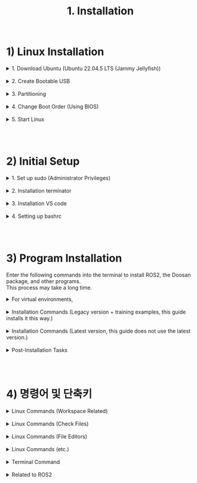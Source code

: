 # <center>1. Installation</center>

<br/>
<!------------------------------------------------------------------->

# 1) Linux Installation

<!------------------------------------------------------------------->
<details>
<summary>1. Download Ubuntu (Ubuntu 22.04.5 LTS (Jammy Jellyfish))</summary>

1. Download the ISO file via the link.(ubuntu-22.04.5-desktop-amd64.iso)  
https://releases.ubuntu.com/jammy/
</details>

<br/>
<!------------------------------------------------------------------->
<details>
<summary>2. Create Bootable USB</summary>

1) Prepare a bootable USB (4GB or larger)<br/>
2) Download Rufus: https://rufus.ie/en/<br/>
3) Connect the USB to your computer and run Rufus<br/>
4) Select the previously downloaded "ubuntu-22.04.5-desktop-amd64.iso" file, then click the 'Start' button<br/>
</details>

<br/>
<!------------------------------------------------------------------->
<details>
<summary>3. Partitioning</summary>

1. Windows Control Panel > Navigate to the Disk Management page to partition your drive<br/>
2. Right-click the partition and select "Shrink Volume"<br/>
3. Allocate enough disk space for the Linux installation<br/>

</details>


<br/>
<!------------------------------------------------------------------->
<details>
<summary>4. Change Boot Order (Using BIOS)</summary>

1. Shut down the Windows OS
2. Connect the bootable USB
3. Start the computer
4. Enter BIOS by pressing F2 (may vary depending on motherboard)
5. Navigate to the Security menu
6. Click Secure Boot Configuration
7. Change Secure Boot Option to Disabled (revert after Linux installation if not using Linux)
8. Go to the Boot menu
9. Set the Linux OS installation USB as the first priority and save (revert after installation)
10. Restart the computer
</details>


<br/>
<!------------------------------------------------------------------->
<details>
<summary>5. Start Linux</summary>

1. Welcome : English, install Ubuntu
2. Keyboard layout : English(US), English(US)
3. Updates and other software : Normal installation
4. Installation type : Something else - choose the free space and click "+"
5. Create partition : Size*, Primary, Beginning of this space, swap area  
> Size : 102,400MB (100GB) (adjust as required)  
> Type for the new partition : Primary  
> Location for the new partition : Beginning of this space  
> Use as : Ext4 journaling file system  
Mount point : /
1. Where are you? : Seoul
2. Who are you? : Set name and password (set in English, for this guide everything is set to 'asd')
3. Welcome to Ubuntu :  Wait for installation to complete
4. Installation Complete : Click Restart Now
5.  Online Accounts : Skip
6.  Livepatch : Next
7.  Help improve Ubuntu : No, don't send system info - Next
</details>


<br/><br/>
<!------------------------------------------------------------------->

# 2) Initial Setup

<!------------------------------------------------------------------->
<details>
<summary>1. Set up sudo (Administrator Privileges)</summary>

<br/>

Open the administrator settings page (using terminal):
``` bash
$ sudo visudo
```
Add the following lines to the opened file:
``` bash
# Replace 'asd' with your username

# Find the line that says 'root ALL=(ALL:ALL) ALL' and add the following line right below it
asd ALL=(ALL:ALL) ALL # Grants the user permission to use sudo commands

# Add the following line to the very bottom of the bashrc file
asd ALL=NOPASSWD: ALL # Command to bypass password input for sudo commands

# Press Ctrl + X (to save and exit)
```

<p align="center">
  <img src="../image/1_1_sudoer.png">
</p>

</details>



<br/>
<!------------------------------------------------------------------->
<details>
<summary>2. Installation terminator</summary>

``` bash
$ sudo apt install terminator -y
```

<p align="center">
  <img src="../image/1_2_terminator.png">
</p>

</details>

<br/>
<!------------------------------------------------------------------->
<details>
<summary>3. Installation VS code</summary>

#### Download: Download the vscode.deb file from the provided link
https://code.visualstudio.com/docs/?dv=linux64_deb

#### Installation (Using Terminal):
(Replace "code_1.94.2-1728494015_amd64" with the actual name of the downloaded file)
``` bash
$ cd Downloads && sudo apt install ./code_1.94.2-1728494015_amd64.deb
```

<p align="center">
  <img src="../image/1_3_vscode.png">
</p>

</details>


<br/>
<!------------------------------------------------------------------->
<details>
<summary>4. Setting up bashrc</summary>

The bashrc file automatically runs when the terminal is launched. Through this process, we will specify commands to assist in using ROS2.  
#### Open the bashrc file:
```bash
$ code ~/.bashrc
```
#### Modify the bashrc file (Add content)
Add the following lines to the bottom of the .bashrc file and save:  

```bash
echo "bashrc is reloaded!"
echo "==================="
echo "if you want to use ROS2(ID=13), type the command \"rt\""
echo "if you want to reload the bashrc, type the command \"sb\""
echo "if you want to open the bashrc, type the command \"cb\""
alias cb="code ~/.bashrc"
alias sb="source ~/.bashrc"
alias cb="code ~/.bashrc"
alias ros_domain="export ROS_DOMAIN_ID=13; echo \"ROS_DOMAIN_ID=13\""
rw() {
cd ~/ros2_ws
export PYTHONPATH=$PYTHONPATH:~/ros2_ws/install/common2/lib/common2/imp
source /opt/ros/humble/local_setup.bash
source install/setup.bash
ros_domain
echo "ROS2 humble is activated! (ID=13) (ros2_ws)"
}
rw

# After saving, restart the terminal for the changes to take effect (or run "source ~/.bashrc"):  
# The rw command specified above will only work correctly after ROS2 installation and package build.  
```

<p align="center">
  <img src="../image/1_4_bashrc.png">
</p>

</details>











<br/><br/>
<!------------------------------------------------------------------->

# 3) Program Installation
Enter the following commands into the terminal to install ROS2, the Doosan package, and other programs.<br/> 
This process may take a long time.<br/>

<!------------------------------------------------------------------->
<details>
<summary>For virtual environments,</summary>
<br/> 

For virtual environments,
```bash
$ git clone -b humble-devel https://github.com/doosan-robotics/doosan-robot2.git
```
do not use this command.

<br/>

```bash
$ mkdir -p ~/ros2_ws/src
$ cp ~/Downloads/doosan-robot2-humble-devel.zip ~/ros2_ws/src
$ cd ~/ros2_ws/src
$ unzip doosan-robot2-humble-devel.zip
$ mv doosan-robot2-humble-devel doosan-robot2
$ rm ~/ros2_ws/src/doosan-robot2-humble-devel.zip
```
Instead, use this command to download the Doosan ROS2 Package.

</details>





<br/>
<!------------------------------------------------------------------->
<details>
<summary>Installation Commands (Legacy version + training examples, this guide installs it this way.)</summary>
<br/> 

> Note<br/> 
> 
> "$ROS_DISTRO" and "$USER" require the ROS2 version and your username.<br/>
> e.g. rosdep install -r --from-paths . --ignore-src --rosdistro humble -y
>
> To use ROS2 with Version 3.x Controller, specify the build option:<br/>
> $ colcon build --cmake-args -DDRCF_VER=3<br/>
> <br/>




<br/>

Execute the following commands at once: 

```bash

##################### Setting Variables #####################
ROS_DISTRO=humble # ros2 distribution
USER=asd # user name
ws_name=ros2_ws # workspace name

##################### ROS2 Installation #####################
### Set UTF-8 locale
sudo apt update && sudo apt install -y locales
sudo locale-gen en_US.UTF-8
sudo update-locale LC_ALL=en_US.UTF-8 LANG=en_US.UTF-8
export LANG=en_US.UTF-8

### Install ROS2 repository and dependencies
sudo apt install -y software-properties-common curl
sudo add-apt-repository universe -y
sudo curl -sSL https://raw.githubusercontent.com/ros/rosdistro/master/ros.key -o /usr/share/keyrings/ros-archive-keyring.gpg
echo "deb [arch=$(dpkg --print-architecture) signed-by=/usr/share/keyrings/ros-archive-keyring.gpg] http://packages.ros.org/ros2/ubuntu $(. /etc/os-release && echo $UBUNTU_CODENAME) main" | sudo tee /etc/apt/sources.list.d/ros2.list > /dev/null
sudo apt update
sudo apt upgrade -y
sudo apt install -y ros-humble-desktop ros-humble-ros-base ros-dev-tools

##################### Docker Installation #####################
sudo apt-get update
sudo apt-get install -y ca-certificates curl
sudo install -m 0755 -d /etc/apt/keyrings
sudo curl -fsSL https://download.docker.com/linux/ubuntu/gpg -o /etc/apt/keyrings/docker.asc
sudo chmod a+r /etc/apt/keyrings/docker.asc
echo "deb [arch=$(dpkg --print-architecture) signed-by=/etc/apt/keyrings/docker.asc] https://download.docker.com/linux/ubuntu $(. /etc/os-release && echo "$VERSION_CODENAME") stable" | sudo tee /etc/apt/sources.list.d/docker.list > /dev/null
sudo apt-get update
sudo apt-get install -y docker-ce docker-ce-cli containerd.io docker-buildx-plugin docker-compose-plugin
sudo docker run hello-world

##################### Doosan ROS2 Package Installation#####################
### Prerequisite installation elements before package installation
sudo apt-get update
sudo apt-get install -y libpoco-dev libyaml-cpp-dev wget
sudo apt-get install -y ros-humble-control-msgs ros-humble-realtime-tools ros-humble-xacro ros-humble-joint-state-publisher-gui ros-humble-ros2-control ros-humble-ros2-controllers ros-humble-gazebo-msgs ros-humble-moveit-msgs dbus-x11 ros-humble-moveit-configs-utils ros-humble-moveit-ros-move-group
sudo apt install ros-humble-moveit* -y

### install gazebo sim
$ echo "deb http://packages.osrfoundation.org/gazebo/ubuntu-stable $(lsb_release -cs) main" | sudo tee /etc/apt/sources.list.d/gazebo-stable.list
wget http://packages.osrfoundation.org/gazebo.key -O - | sudo apt-key add -
sudo apt-get update
sudo apt-get install -y libignition-gazebo6-dev ros-humble-gazebo-ros-pkgs ros-humble-moveit-msgs ros-humble-ros-gz-sim ros-humble-ros-gz-image ros-humble-tf-transformations

### We recommand the /home/<user_home>/ros2_ws/src
mkdir -p ~/$ws_name/src
cd ~/$ws_name/src
git clone -b humble https://github.com/seonghyun-ma/doosan-robot2.git
git clone -b humble https://github.com/ros-controls/gz_ros2_control
sudo rosdep init
rosdep update
rosdep install -r --from-paths . --ignore-src --rosdistro $ROS_DISTRO -y

### Install Doosan Robot Emulator
cd ~/$ws_name/src/doosan-robot2
sudo usermod -aG docker $USER
sudo ./install_emulator.sh

### Build settings
cd ~/$ws_name
source /opt/ros/humble/setup.bash
colcon build # v3 --> colcon build -DDRCF_VER=3
. install/setup.bash
```
</details>





<br/>
<!------------------------------------------------------------------->
<details>
<summary>Installation Commands (Latest version, this guide does not use the latest version.)</summary>
<br/> 

> Note<br/> 
> 
> "$ROS_DISTRO" and "$USER" require the ROS2 version and your username.<br/>
> e.g. rosdep install -r --from-paths . --ignore-src --rosdistro humble -y
>
> To use ROS2 with Version 3.x Controller, specify the build option:<br/>
> $ colcon build --cmake-args -DDRCF_VER=3<br/>
> <br/>




<br/>

Execute the following commands at once: 

```bash

##################### Setting Variables #####################
ROS_DISTRO=humble # ros2 distribution
USER=asd # user name
ws_name=ros2_ws # workspace name

##################### ROS2 Installation #####################
### Set UTF-8 locale
sudo apt update && sudo apt install -y locales
sudo locale-gen en_US.UTF-8
sudo update-locale LC_ALL=en_US.UTF-8 LANG=en_US.UTF-8
export LANG=en_US.UTF-8

### Install ROS2 repository and dependencies
sudo apt install -y software-properties-common curl
sudo add-apt-repository universe -y
sudo curl -sSL https://raw.githubusercontent.com/ros/rosdistro/master/ros.key -o /usr/share/keyrings/ros-archive-keyring.gpg
echo "deb [arch=$(dpkg --print-architecture) signed-by=/usr/share/keyrings/ros-archive-keyring.gpg] http://packages.ros.org/ros2/ubuntu $(. /etc/os-release && echo $UBUNTU_CODENAME) main" | sudo tee /etc/apt/sources.list.d/ros2.list > /dev/null
sudo apt update
sudo apt upgrade -y
sudo apt install -y ros-humble-desktop ros-humble-ros-base ros-dev-tools

##################### Docker Installation #####################
sudo apt-get update
sudo apt-get install -y ca-certificates curl
sudo install -m 0755 -d /etc/apt/keyrings
sudo curl -fsSL https://download.docker.com/linux/ubuntu/gpg -o /etc/apt/keyrings/docker.asc
sudo chmod a+r /etc/apt/keyrings/docker.asc
echo "deb [arch=$(dpkg --print-architecture) signed-by=/etc/apt/keyrings/docker.asc] https://download.docker.com/linux/ubuntu $(. /etc/os-release && echo "$VERSION_CODENAME") stable" | sudo tee /etc/apt/sources.list.d/docker.list > /dev/null
sudo apt-get update
sudo apt-get install -y docker-ce docker-ce-cli containerd.io docker-buildx-plugin docker-compose-plugin
sudo docker run hello-world

##################### Doosan ROS2 Package Installation#####################
### Prerequisite installation elements before package installation
sudo apt-get update
sudo apt-get install -y libpoco-dev libyaml-cpp-dev wget
sudo apt-get install -y ros-humble-control-msgs ros-humble-realtime-tools ros-humble-xacro ros-humble-joint-state-publisher-gui ros-humble-ros2-control ros-humble-ros2-controllers ros-humble-gazebo-msgs ros-humble-moveit-msgs dbus-x11 ros-humble-moveit-configs-utils ros-humble-moveit-ros-move-group
sudo apt install ros-humble-moveit* -y

### install gazebo sim
$ echo "deb http://packages.osrfoundation.org/gazebo/ubuntu-stable $(lsb_release -cs) main" | sudo tee /etc/apt/sources.list.d/gazebo-stable.list
wget http://packages.osrfoundation.org/gazebo.key -O - | sudo apt-key add -
sudo apt-get update
sudo apt-get install -y libignition-gazebo6-dev ros-humble-gazebo-ros-pkgs ros-humble-moveit-msgs ros-humble-ros-gz-sim ros-humble-ros-gz-image ros-humble-tf-transformations

### We recommand the /home/<user_home>/ros2_ws/src
mkdir -p ~/$ws_name/src
cd ~/$ws_name/src
git clone -b humble-devel https://github.com/doosan-robotics/doosan-robot2.git
git clone -b humble https://github.com/ros-controls/gz_ros2_control
sudo rosdep init
rosdep update
rosdep install -r --from-paths . --ignore-src --rosdistro $ROS_DISTRO -y

### Install Doosan Robot Emulator
cd ~/$ws_name/src/doosan-robot2
sudo usermod -aG docker $USER
sudo ./install_emulator.sh

### Build settings
cd ~/$ws_name
source /opt/ros/humble/setup.bash
colcon build # v3 --> colcon build -DDRCF_VER=3
. install/setup.bash
```
</details>



<br/>
<!------------------------------------------------------------------->
<details>
<summary>Post-Installation Tasks</summary>

<br/>

After the installation is complete, restart the system through the terminal (Command : reboot)
</details>











<br/><br/>
<!------------------------------------------------------------------->

# 4) 명령어 및 단축키

<details>
<summary>Linux Commands (Workspace Related)</summary>

| Command | Content | Remarks |
|-|-|-|
|cd         |Changing Workspace Locations               |$ cd [file_path]|
|cd /       |Move to the root directory                 ||
|cd ~       |Move to the home directory                 ||
|cd .       |Move to the current directory (refresh)    ||
|cd ..      |Move to the parent directory               |/app/bin/logs → /app/bin|
|cd -       |Move to the previous directory (go back)
|pwd        |Check the current directory
|mkdir      |Create a directory
|rmdir      |Delete a directory (only works if the directory is empty)
|rm         |Delete a file or directory                 |-r : Delete subdirectories
|           |                                           |-f : Force delete
|           |                                           |-i : Confirms before deletion
|ls         |Check the list of files or directories in the current directory    |$ ls -al
|           |                                           |-a : View all
|           |                                   |-l : Detailed information (owner, size, modification time, etc.)
|           |                                           |-S : Sort by size
|           |                                           |-h : Change units (KB, GB, etc.)
</details>








<br/>
<!------------------------------------------------------------------->
<details>
<summary>Linux Commands (Check Files)</summary>

| Command | Content | Remarks |
|-|-|-|
|cat    | Check short text file contents  | Can concatenate and display multiple files ($ cat [file1] [file2])
|more   | Check long text file contents   | Automatically exits after reading the file (more)
|less   | Check long text file contents   | Unlike "more", allows up and down navigation, exit with 'q' (less)
|head   | Display the first 10 lines | Can specify the number of lines with the -n option (head -n 5 [file_name])
|tail   | Display the last 10 lines  | Can specify the number of lines with the -n option (tail -n 5 [file_name])
</details>








<br/>
<!------------------------------------------------------------------->
<details>
<summary>Linux Commands (File Editors)</summary>

| Command | Content | Remarks |
|-|-|-|
|vi      | CLI text editor|
|vim     | Enhanced version of vi|
|nano    | CLI text editor with Ctrl commands|
|gedit   | GUI text editor (similar to Notepad)|
|code    | Using VS Code editor | Available after installing Visual Studio Code
</details>







<br/>
<!------------------------------------------------------------------->
<details>
<summary>Linux Commands (etc.)</summary>

| Command | Content | Remarks |
|-|-|-|
|clear      | Clear terminal screen         |
|echo       | Print to the screen           | $ echo 'hello world'
|alias|Create user-defind command| $ alias aa="[long command]" → Use the long command by entering 'aa' in the CLI
|unalias    | Delete user-defind command    |
|grep       | Search for specific words     | Use in command output : $ [command] \| grep [content]
|||Use on files : $ grep [content] [file_name]
</details>



<br/>
<!------------------------------------------------------------------->
<details>
<summary>Terminal Command</summary>

| Terminal Command | Content | Remarks |
|-|-|-|
|Ctrl + Alt + T     | Run terminal | The bashrc file is executed together when the terminal starts
|Ctrl + '-'         | Decrease font size
|Ctrl + Shift + '+' | Increase font size
|Ctrl + Shift + C   | Copy
|Ctrl + Shift + V   | Paste
|Ctrl + Shift + W   | Close one terminal window | Terminator only
|Ctrl + Shift + Q   | Close all terminal windows | Terminator only
|Ctrl + Shift + E   | Split vertically | Terminator only
|Ctrl + Shift + O   | Split horizontally | Terminator only
</details>



<br/>
<!------------------------------------------------------------------->
<details>
<summary>Related to ROS2</summary>

### Nodes
| Command | Description |
|-|-|
|ros2 node list | List of currently running nodes
|ros2 node info [node name]	| Check information of the specified node

### Topics
| Command | Description |
|-|-|
|ros2 topic list                    | List of currently active topics
|ros2 topic type [topic name]       | Check type of the specified topic
|ros2 topic info [topic name]       | Check information of the specified topic
|ros2 topic echo [topic name]       | Subscribe to the specified topic (continuously receives messages)
|ros2 topic pub --[publish rate] [topic name] [type] [arguments]| Publish to the specified topic

### Services
| Command | Description |
|-|-|
|ros2 service list                                      | List of currently available services
|ros2 service type [service name]                       | Check type of the specified service
|ros2 service call [service name] [type] [arguments]    | Call the specified service

### Actions
| Command | Description |
|-|-|
|ros2 action list                                       | List of currently available actions
|ros2 action info [action name]                         | Check information of the specified action
|ros2 action send_goal [action name] [type] [arguments] | Execute the specified action

### Interface (Message Types)
| Command | Description |
|-|-|
|ros2 interface show [message type]| Check interface of the type (for data input)
</details>

